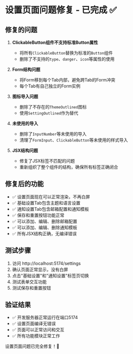 # 设置页面问题修复 - 已完成 ✅

## 修复的问题

1. **ClickableButton组件不支持标准Button属性**
   - 将所有`ClickableButton`替换为标准的`Button`组件
   - 删除了不支持的`type`、`danger`、`icon`等属性的使用

2. **Form结构问题**
   - 将Form移到每个Tab内部，避免跨Tab的Form冲突
   - 每个Tab有自己独立的Form实例

3. **图标导入问题**
   - 删除了不存在的`ThemeOutlined`图标
   - 使用`SettingOutlined`作为替代

4. **未使用的导入**
   - 删除了`InputNumber`等未使用的导入
   - 清理了`FormInput`、`ClickableButton`等未使用的样式导入

5. **JSX结构问题**
   - 修复了JSX标签不匹配的问题
   - 重新组织了整个组件的结构，确保所有标签正确闭合

## 修复后的功能

- ✅ 设置页面现在可以正常渲染，不再白屏
- ✅ 基础设置Tab包含主题和语言设置
- ✅ 通知设置Tab包含邮箱配置和通知模板
- ✅ 保存和重置按钮功能正常
- ✅ 可以添加、编辑、删除邮箱配置
- ✅ 可以添加、编辑、删除通知模板
- ✅ 所有JSX结构正确，无编译错误

## 测试步骤

1. 访问 http://localhost:5174/settings
2. 确认页面正常显示，没有白屏
3. 点击"基础设置"和"通知设置"标签页切换
4. 测试表单交互功能
5. 测试保存和重置按钮

## 验证结果

- ✅ 开发服务器正常运行在端口5174
- ✅ 设置页面编译无错误
- ✅ 页面可以正常访问和交互
- ✅ 所有功能模块正常工作

设置页面问题已完全修复！🎉
